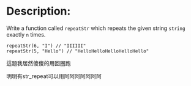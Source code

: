 # Description:
Write a function called `repeatStr` which repeats the given string `string` exactly `n` times.
```
repeatStr(6, "I") // "IIIIII"
repeatStr(5, "Hello") // "HelloHelloHelloHelloHello"
```

這題我居然傻傻的用回圈跑

明明有str_repeat可以用阿阿阿阿阿阿阿

